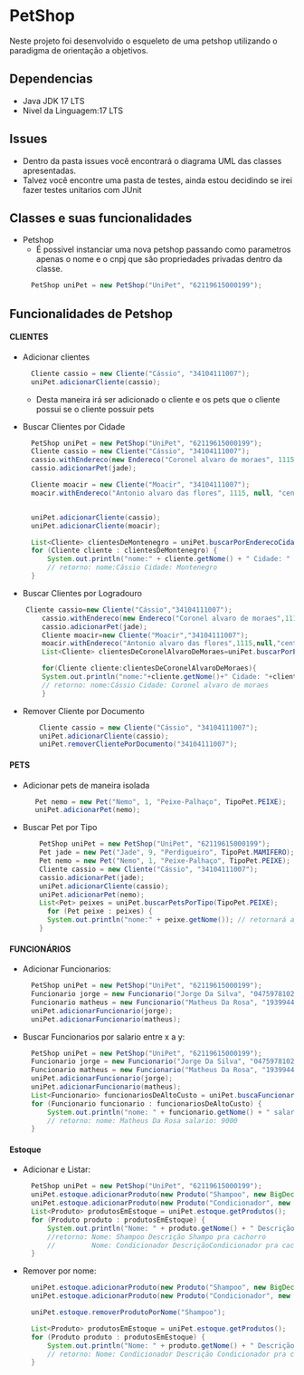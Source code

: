 # PetShop

Neste projeto foi desenvolvido o esqueleto de uma petshop utilizando o paradigma de orientação a objetivos.

## Dependencias 
- Java JDK 17 LTS
- Nivel da Linguagem:17 LTS


## Issues

- Dentro da pasta issues você encontrará o diagrama UML das classes apresentadas.
- Talvez você encontre uma pasta de testes, ainda estou decidindo se irei fazer testes unitarios com JUnit

## Classes e suas funcionalidades

- Petshop
    - É possivel instanciar uma nova petshop passando como parametros apenas
      o nome e o cnpj que são propriedades privadas dentro da classe.
  ````java
    PetShop uniPet = new PetShop("UniPet", "62119615000199"); 
  ````

## Funcionalidades de Petshop

#### CLIENTES

- Adicionar clientes
  ```java
    Cliente cassio = new Cliente("Cássio", "34104111007");
    uniPet.adicionarCliente(cassio);
    ```
    - Desta maneira irá ser adicionado o cliente e os pets que o cliente possui se o cliente possuir pets


- Buscar Clientes por Cidade
  ```java
    PetShop uniPet = new PetShop("UniPet", "62119615000199");
    Cliente cassio = new Cliente("Cássio", "34104111007");
    cassio.withEndereco(new Endereco("Coronel alvaro de moraes", 1115, "fundos", "centro", "Montenegro", "Brasil"));
    cassio.adicionarPet(jade);

    Cliente moacir = new Cliente("Moacir", "34104111007");
    moacir.withEndereco("Antonio alvaro das flores", 1115, null, "centro", "Jacaranda", "Brasil");


    uniPet.adicionarCliente(cassio);
    uniPet.adicionarCliente(moacir);

    List<Cliente> clientesDeMontenegro = uniPet.buscarPorEnderecoCidade("Montenegro");
    for (Cliente cliente : clientesDeMontenegro) {
        System.out.println("nome:" + cliente.getNome() + " Cidade: " + cliente.getEndereco().getCidade());
        // retorno: nome:Cássio Cidade: Montenegro
    }
  ```

- Buscar Clientes por Logradouro

```java
    Cliente cassio=new Cliente("Cássio","34104111007");
        cassio.withEndereco(new Endereco("Coronel alvaro de moraes",1115,"fundos","centro","Montenegro","Brasil"));
        cassio.adicionarPet(jade);
        Cliente moacir=new Cliente("Moacir","34104111007");
        moacir.withEndereco("Antonio alvaro das flores",1115,null,"centro","Jacaranda","Brasil");
        List<Cliente> clientesDeCoronelAlvaroDeMoraes=uniPet.buscarPorEnderecoLogradouro("Coronel alvaro de moraes");

        for(Cliente cliente:clientesDeCoronelAlvaroDeMoraes){
        System.out.println("nome:"+cliente.getNome()+" Cidade: "+cliente.getEndereco().getLogradouro());
        // retorno: nome:Cássio Cidade: Coronel alvaro de moraes
        }

```

- Remover Cliente por Documento
  ```java
      Cliente cassio = new Cliente("Cássio", "34104111007");
      uniPet.adicionarCliente(cassio);
      uniPet.removerClientePorDocumento("34104111007");
  ```

#### PETS

- Adicionar pets de maneira isolada
   ```java
      Pet nemo = new Pet("Nemo", 1, "Peixe-Palhaço", TipoPet.PEIXE);
      uniPet.adicionarPet(nemo);
    ```


- Buscar Pet por Tipo
  ```java
      PetShop uniPet = new PetShop("UniPet", "62119615000199");
      Pet jade = new Pet("Jade", 9, "Perdigueiro", TipoPet.MAMIFERO);
      Pet nemo = new Pet("Nemo", 1, "Peixe-Palhaço", TipoPet.PEIXE);
      Cliente cassio = new Cliente("Cássio", "34104111007");
      cassio.adicionarPet(jade);
      uniPet.adicionarCliente(cassio);
      uniPet.adicionarPet(nemo);
      List<Pet> peixes = uniPet.buscarPetsPorTipo(TipoPet.PEIXE); 
        for (Pet peixe : peixes) {
        System.out.println("nome:" + peixe.getNome()); // retornará apenas o nemo
      }
  ```

#### FUNCIONÁRIOS

- Adicionar Funcionarios:
  ```java
    PetShop uniPet = new PetShop("UniPet", "62119615000199");
    Funcionario jorge = new Funcionario("Jorge Da Silva", "04759781021", new BigDecimal("5000"), TipoFuncionario.VETERINARIO);
    Funcionario matheus = new Funcionario("Matheus Da Rosa", "19399449025", new BigDecimal("9000"), TipoFuncionario.GESTOR);
    uniPet.adicionarFuncionario(jorge);
    uniPet.adicionarFuncionario(matheus);
  ```  

- Buscar Funcionarios por salario entre x a y:
  ```java
    PetShop uniPet = new PetShop("UniPet", "62119615000199");
    Funcionario jorge = new Funcionario("Jorge Da Silva", "04759781021", new BigDecimal("5000"), TipoFuncionario.VETERINARIO);
    Funcionario matheus = new Funcionario("Matheus Da Rosa", "19399449025", new BigDecimal("9000"), TipoFuncionario.GESTOR);
    uniPet.adicionarFuncionario(jorge);
    uniPet.adicionarFuncionario(matheus);
    List<Funcionario> funcionariosDeAltoCusto = uniPet.buscaFuncionarioPorSalario(new BigDecimal("7000"), new BigDecimal("12000"));
    for (Funcionario funcionario : funcionariosDeAltoCusto) {
        System.out.println("nome: " + funcionario.getNome() + " salario: " + funcionario.getSalario().toString());
        // retorno: nome: Matheus Da Rosa salario: 9000
    }
  ```

#### Estoque

- Adicionar e Listar:
  ```java
    PetShop uniPet = new PetShop("UniPet", "62119615000199");
    uniPet.estoque.adicionarProduto(new Produto("Shampoo", new BigDecimal("20.00"), "Shampo pra cachorro"));
    uniPet.estoque.adicionarProduto(new Produto("Condicionador", new BigDecimal("18.00"), "Condicionador pra cachorro"));
    List<Produto> produtosEmEstoque = uniPet.estoque.getProdutos();
    for (Produto produto : produtosEmEstoque) {
        System.out.println("Nome: " + produto.getNome() + " Descrição " + produto.getDescricao());
        //retorno: Nome: Shampoo Descrição Shampo pra cachorro
        //         Nome: Condicionador DescriçãoCondicionador pra cachorro
    }
  ```

- Remover por nome:
  ```java
    uniPet.estoque.adicionarProduto(new Produto("Shampoo", new BigDecimal("20.00"), "Shampo pra cachorro"));
    uniPet.estoque.adicionarProduto(new Produto("Condicionador", new BigDecimal("18.00"), "Condicionador pra cachorro"));

    uniPet.estoque.removerProdutoPorNome("Shampoo");

    List<Produto> produtosEmEstoque = uniPet.estoque.getProdutos();
    for (Produto produto : produtosEmEstoque) {
        System.out.println("Nome: " + produto.getNome() + " Descrição " + produto.getDescricao());
        // retorno: Nome: Condicionador Descrição Condicionador pra cachorro
    }
  ```

